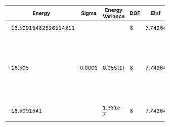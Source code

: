 | Energy                | Sigma  | Energy Variance | DOF | Einf    | Method                                                       | Reference |
|-----------------------|--------|-----------------|-----|---------|--------------------------------------------------------------|-----------|
| -16.50915482526514211 |        |                 | 8   | 7.74264 | Exact diagonalization                                        | [code](https://github.com/varbench/methods/blob/main/scripts/Hubbard/square_16_P_4_7.74264/ed_lattice_symmetries.sh) |
| -16.505               | 0.0001 | 0.055(1)        | 8   | 7.74264 | VMC Hidden Fermion Determinant State Ansatz (N_hidden = 8. Single hidden layer fully connected net with alpha = 32) | [paper](https://www.pnas.org/doi/full/10.1073/pnas.2122059119)  |
| -16.5091541           |        | 1.331e-7        | 8   | 7.74264 | DMRG (MaxBondDim ~3200)                                      | [code](https://github.com/varbench/methods/blob/main/programs/dmrg_itensors_hubbard/square_16_P_4_7.74264.jl) |
